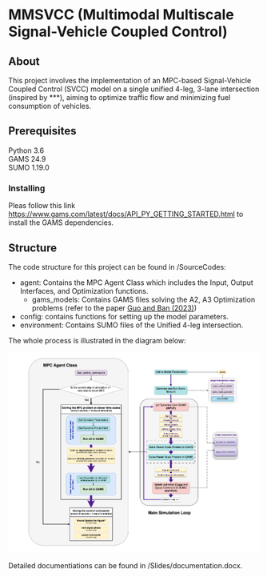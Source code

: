 # MMSVCC (Multimodal Multiscale Signal-Vehicle Coupled Control)

## About
This project involves the implementation of an MPC-based Signal-Vehicle Coupled Control (SVCC) model on a single unified 4-leg, 3-lane intersection (inspired by ***), aiming to optimize traffic flow and minimizing fuel consumption of vehicles.

## Prerequisites
Python 3.6   
GAMS 24.9  
SUMO 1.19.0  

### Installing
Pleas follow this link https://www.gams.com/latest/docs/API_PY_GETTING_STARTED.html to install the GAMS dependencies. 

## Structure
The code structure for this project can be found in /SourceCodes:  

- agent: Contains the MPC Agent Class which includes the Input, Output Interfaces, and Optimization functions.  
    - gams_models: Contains GAMS files solving the A2, A3 Optimization problems (refer to the paper [Guo and Ban (2023)](https://www.sciencedirect.com/science/article/abs/pii/S0191261523001121))  
- config: contains functions for setting up the model parameters.
- environment: Contains SUMO files of the Unified 4-leg intersection.

The whole process is illustrated in the diagram below:  

![MPC Agent Diagram](Slides/MultiScale%20Traffic%20Control%20Diagram.png)

 
Detailed documentiations can be found in /Slides/documentation.docx.  
